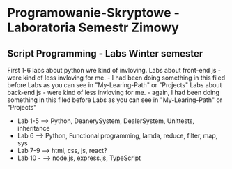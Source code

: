 <h1> Programowanie-Skryptowe - Laboratoria Semestr Zimowy </h1>
<h2> Script Programming - Labs Winter semester </h2>

First 1-6 labs about python wre kind of invloving.
Labs about front-end js - were kind of less invloving for me. - I had been doing something in this filed before Labs as you can see in "My-Learing-Path" or "Projects"
Labs about back-end js - were kind of less invloving for me. - again, I had been doing something in this filed before Labs as you can see in "My-Learing-Path" or "Projects"

- Lab 1-5 --> Python, DeanerySystem, DealerSystem, Unittests, inheritance 
- Lab 6 --> Python, Functional programming, lamda, reduce, filter, map, sys
- Lab 7-9 --> html, css, js, react?
- Lab 10 - --> node.js, express.js, TypeScript
